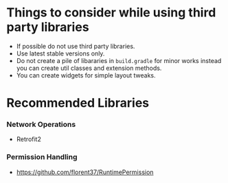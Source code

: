 # Things to consider while using third party libraries
- If possible do not use third party libraries.
- Use latest stable versions only.
- Do not create a pile of libararies in `build.gradle` for minor works instead you can create util classes and extension methods.
- You can create widgets for simple layout tweaks.

# Recommended Libraries
### Network Operations
- Retrofit2

### Permission Handling
- https://github.com/florent37/RuntimePermission
